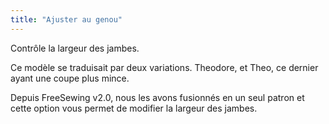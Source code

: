 ```yaml
---
title: "Ajuster au genou"
---
```


Contrôle la largeur des jambes.

<Note>

Ce modèle se traduisait par deux variations. Theodore, et Theo, ce dernier ayant
une coupe plus mince.

Depuis FreeSewing v2.0, nous les avons fusionnés en un seul patron et cette option
vous permet de modifier la largeur des jambes.

</Note>




